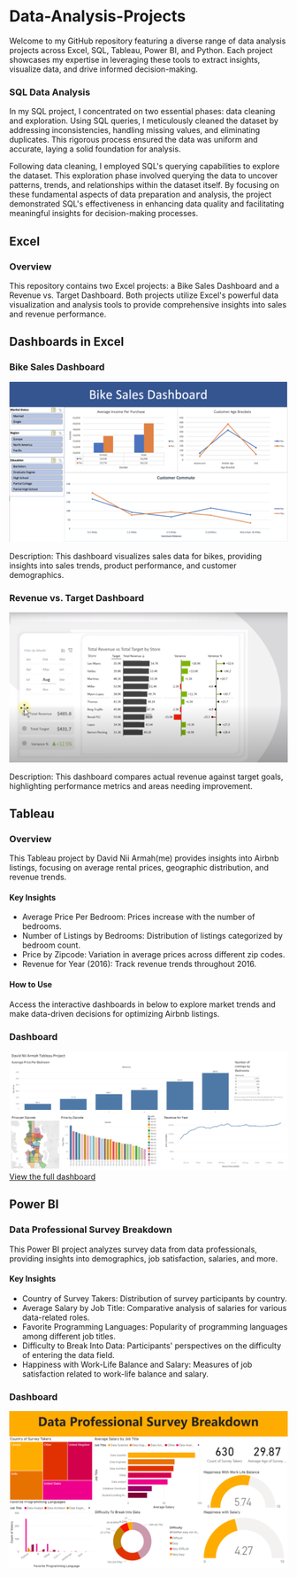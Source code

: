 # Data-Analysis-Projects
Welcome to my GitHub repository featuring a diverse range of data analysis projects across Excel, SQL, Tableau, Power BI, and Python. Each project showcases my expertise in leveraging these tools to extract insights, visualize data, and drive informed decision-making.


###  SQL Data Analysis
In my SQL project, I concentrated on two essential phases: data cleaning and exploration. Using SQL queries, I meticulously cleaned the dataset by addressing inconsistencies, handling missing values, and eliminating duplicates. This rigorous process ensured the data was uniform and accurate, laying a solid foundation for analysis.

Following data cleaning, I employed SQL's querying capabilities to explore the dataset. This exploration phase involved querying the data to uncover patterns, trends, and relationships within the dataset itself. By focusing on these fundamental aspects of data preparation and analysis, the project demonstrated SQL's effectiveness in enhancing data quality and facilitating meaningful insights for decision-making processes.



## Excel 
### Overview
This repository contains two Excel projects: a Bike Sales Dashboard and a Revenue vs. Target Dashboard. Both projects utilize Excel's powerful data visualization and analysis tools to provide comprehensive insights into sales and revenue performance.

## Dashboards in Excel
### Bike Sales Dashboard

![Bike Sales Dashboard](Excel/Bike-Sales-Dashboard/BikeSalesImage.png)

Description: This dashboard visualizes sales data for bikes, providing insights into sales trends, product performance, and customer demographics.

### Revenue vs. Target Dashboard

![Revenue vs. Target Dashboard](Excel/RevenueVrsTarget-Dashboard/RevenueVrsTargetImage.png)

Description: This dashboard compares actual revenue against target goals, highlighting performance metrics and areas needing improvement.


##  Tableau

### Overview
This Tableau project by David Nii Armah(me) provides insights into Airbnb listings, focusing on average rental prices, geographic distribution, and revenue trends.

#### Key Insights
- Average Price Per Bedroom: Prices increase with the number of bedrooms.
- Number of Listings by Bedrooms: Distribution of listings categorized by bedroom count.
- Price by Zipcode: Variation in average prices across different zip codes.
- Revenue for Year (2016): Track revenue trends throughout 2016.

#### How to Use
Access the interactive dashboards in below to explore market trends and make data-driven decisions for optimizing Airbnb listings.

### Dashboard 
![Airbnb Project in Tableau](/Tableau/tableau.png)
[View the full dashboard](https://public.tableau.com/app/profile/david.armah1253/viz/DavidNiiArmahsAirbnbFullProjectinTableau/Dashboard2?publish=yes)

## Power BI

### Data Professional Survey Breakdown

This Power BI project analyzes survey data from data professionals, providing insights into demographics, job satisfaction, salaries, and more.

#### Key Insights
- Country of Survey Takers: Distribution of survey participants by country.
- Average Salary by Job Title: Comparative analysis of salaries for various data-related roles.
- Favorite Programming Languages: Popularity of programming languages among different job titles.
- Difficulty to Break Into Data: Participants' perspectives on the difficulty of entering the data field.
- Happiness with Work-Life Balance and Salary: Measures of job satisfaction related to work-life balance and salary.

### Dashboard
![Data Professional Survey Breakdown](PowerBI/data-survey.png)


